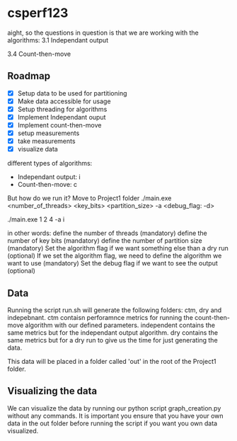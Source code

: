 # csperf123
aight, so the questions in question is that we are working with the algorithms:
3.1 Independant output


3.4 Count-then-move


## Roadmap
- [x] Setup data to be used for partitioning
- [x] Make data accessible for usage
- [x] Setup threading for algorithms
- [x] Implement Independant ouput
- [x] Implement count-then-move
- [x] setup measurements
- [x] take measurements
- [x] visualize data

different types of algorithms:
- Independant output: i
- Count-then-move: c


But how do we run it?
Move to Project1 folder
./main.exe <number_of_threads> <key_bits> <partition_size> -a <algorithm> <debug_flag: -d>

./main.exe 1 2 4 -a i


in other words:
define the number of threads (mandatory)
define the number of key bits (mandatory)
define the number of partition size (mandatory)
Set the algorithm flag if we want something else than a dry run (optional)
    If we set the algorithm flag, we need to define the algorithm we want to use (mandatory)
Set the debug flag if we want to see the output (optional)


## Data
Running the script run.sh will generate the following folders: ctm, dry and indepebnant.
ctm contaisn perforamnce metrics for running the count-then-move algorithm with our defined
parameters. independent contains the same metrics but for the independant output algorithm.
dry contains the same metrics but for a dry run to give us the time for just generating the data.

This data will be placed in a folder called 'out' in the root of the Project1 folder.

## Visualizing the data
We can visualize the data by running our python script graph_creation.py without any commands. 
It is important you ensure that you have your own data in the out folder before running the 
script if you want you own data visualized.